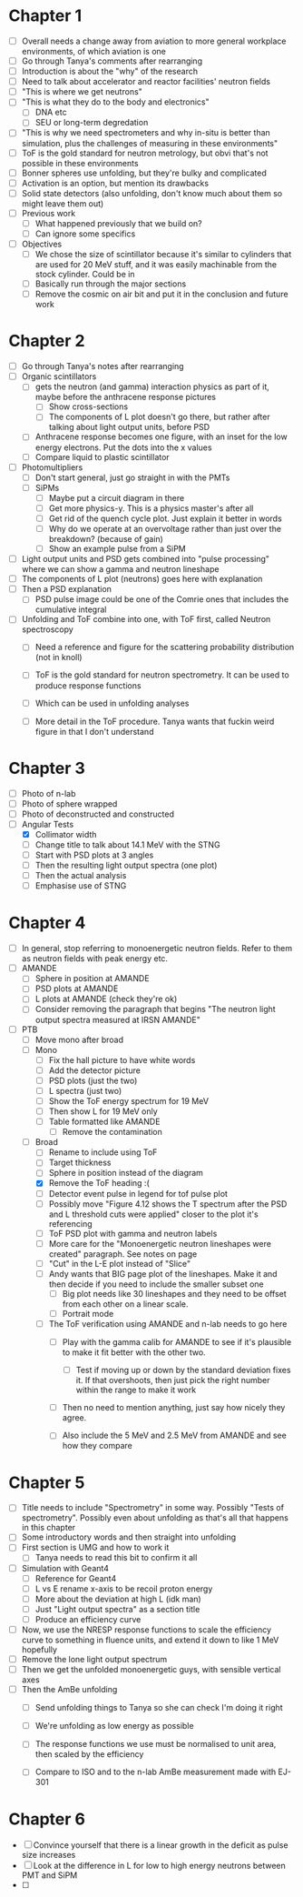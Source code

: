# Chapter 1
- [ ] Overall needs a change away from aviation to more general workplace environments, of which aviation is one
- [ ] Go through Tanya's comments after rearranging
- [ ] Introduction is about the "why" of the research
- [ ] Need to talk about accelerator and reactor facilities' neutron fields
- [ ] "This is where we get neutrons"
- [ ] "This is what they do to the body and electronics"
	- [ ] DNA etc
	- [ ] SEU or long-term degredation
- [ ] "This is why we need spectrometers and why in-situ is better than simulation, plus the challenges of measuring in these environments"
- [ ] ToF is the gold standard for neutron metrology, but obvi that's not possible in these environments
- [ ] Bonner spheres use unfolding, but they're bulky and complicated
- [ ] Activation is an option, but mention its drawbacks
- [ ] Solid state detectors (also unfolding, don't know much about them so might leave them out)
- [ ] Previous work
	- [ ] What happened previously that we build on? 
	- [ ] Can ignore some specifics 
- [ ] Objectives
	- [ ] We chose the size of scintillator because it's similar to cylinders that are used for 20 MeV stuff, and it was easily machinable from the stock cylinder. Could be in 
	- [ ] Basically run through the major sections
	- [ ] Remove the cosmic on air bit and put it in the conclusion and future work

# Chapter 2
- [ ] Go through Tanya's notes after rearranging
- [ ] Organic scintillators 
	- [ ] gets the neutron (and gamma) interaction physics as part of it, maybe before the anthracene response pictures
		- [ ] Show cross-sections
		- [ ] The components of L plot doesn't go there, but rather after talking about light output units, before PSD
	- [ ] Anthracene response becomes one figure, with an inset for the low energy electrons. Put the dots into the x values
	- [ ] Compare liquid to plastic scintillator
- [ ] Photomultipliers
	- [ ] Don't start general, just go straight in with the PMTs
	- [ ] SiPMs
		- [ ] Maybe put a circuit diagram in there
		- [ ] Get more physics-y. This is a physics master's after all
		- [ ] Get rid of the quench cycle plot. Just explain it better in words
		- [ ] Why do we operate at an overvoltage rather than just over the breakdown? (because of gain)
		- [ ] Show an example pulse from a SiPM
- [ ] Light output units and PSD gets combined into "pulse processing" where we can show a gamma and neutron lineshape
- [ ] The components of L plot (neutrons) goes here with explanation
- [ ] Then a PSD explanation
	- [ ] PSD pulse image could be one of the Comrie ones that includes the cumulative integral
- [ ] Unfolding and ToF combine into one, with ToF first, called Neutron spectroscopy
	- [ ] Need a reference and figure for the scattering probability distribution (not in knoll)
	- [ ] ToF is the gold standard for neutron spectrometry. It can be used to produce response functions
	- [ ] Which can be used in unfolding analyses
	- [ ] More detail in the ToF procedure. Tanya wants that fuckin weird figure in that I don't understand



# Chapter 3
- [ ] Photo of n-lab
- [ ] Photo of sphere wrapped
- [ ] Photo of deconstructed and constructed
- [ ] Angular Tests
	- [x] Collimator width
	- [ ] Change title to talk about 14.1 MeV with the STNG
	- [ ] Start with PSD plots at 3 angles
	- [ ] Then the resulting light output spectra (one plot)
	- [ ] Then the actual analysis
	- [ ] Emphasise use of STNG

# Chapter 4
- [ ] In general, stop referring to monoenergetic neutron fields. Refer to them as neutron fields with peak energy etc.
- [ ] AMANDE
	- [ ] Sphere in position at AMANDE
	- [ ] PSD plots at AMANDE
	- [ ] L plots at AMANDE (check they're ok)
	- [ ] Consider removing the paragraph that begins "The neutron light output spectra measured at IRSN AMANDE"
- [ ] PTB
	- [ ] Move mono after broad
	- [ ] Mono
		- [ ] Fix the hall picture to have white words
		- [ ] Add the detector picture
		- [ ] PSD plots (just the two)
		- [ ] L spectra (just two)
		- [ ] Show the ToF energy spectrum for 19 MeV
		- [ ] Then show L for 19 MeV only
		- [ ] Table formatted like AMANDE
			- [ ] Remove the contamination
	- [ ] Broad
		- [ ] Rename to include using ToF
		- [ ] Target thickness
		- [ ] Sphere in position instead of the diagram
		- [x] Remove the ToF heading :(
		- [ ] Detector event pulse in legend for tof pulse plot
		- [ ] Possibly move "Figure 4.12 shows the T spectrum after the PSD and L threshold cuts were applied" closer to the plot it's referencing
		- [ ] ToF PSD plot with gamma and neutron labels
		- [ ] More care for the "Monoenergetic neutron lineshapes were created" paragraph. See notes on page
		- [ ] "Cut" in the L-E plot instead of "Slice"
		- [ ] Andy wants that BIG page plot of the lineshapes. Make it and then decide if you need to include the smaller subset one
			- [ ] Big plot needs like 30 lineshapes and they need to be offset from each other on a linear scale. 
			- [ ] Portrait mode
		- [ ] The ToF verification using AMANDE and n-lab needs to go here
			- [ ] Play with the gamma calib for AMANDE to see if it's plausible to make it fit better with the other two.
				- [ ] Test if moving up or down by the standard deviation fixes it. If that overshoots, then just pick the right number within the range to make it work
			- [ ] Then no need to mention anything, just say how nicely they agree.
			- [ ] Also include the 5 MeV and 2.5 MeV from AMANDE and see how they compare


# Chapter 5
- [ ] Title needs to include "Spectrometry" in some way. Possibly "Tests of spectrometry". Possibly even about unfolding as that's all that happens in this chapter
- [ ] Some introductory words and then straight into unfolding
- [ ] First section is UMG and how to work it
	- [ ] Tanya needs to read this bit to confirm it all
- [ ] Simulation with Geant4
	- [ ] Reference for Geant4
	- [ ] L vs E rename x-axis to be recoil proton energy
	- [ ] More about the deviation at high L (idk man)
	- [ ] Just "Light output spectra" as a section title
	- [ ] Produce an efficiency curve
- [ ] Now, we use the NRESP response functions to scale the efficiency curve to something in fluence units, and extend it down to like 1 MeV hopefully
- [ ] Remove the lone light output spectrum
- [ ] Then we get the unfolded monoenergetic guys, with sensible vertical axes
- [ ] Then the AmBe unfolding
	- [ ] Send unfolding things to Tanya so she can check I'm doing it right
	- [ ] We're unfolding as low energy as possible
	- [ ] The response functions we use must be normalised to unit area, then scaled by the efficiency
	- [ ] Compare to ISO and to the n-lab AmBe measurement made with EJ-301


# Chapter 6
- [ ] Convince yourself that there is a linear growth in the deficit as pulse size increases
- [ ] Look at the difference in L for low to high energy neutrons between PMT and SiPM
- [ ] 